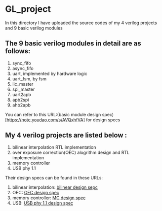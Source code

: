 # GL_project
In this directory I have uploaded the source codes of my 4 verilog projects and 9 basic verilog modules

## The 9 basic verilog modules in detail are as follows:
1. sync_fifo
2. async_fifo
3. uart, implemented by hardware logic
4. uart_fsm, by fsm
5. iic_master
6. spi_master
7. uart2apb
8. apb2spi
9. ahb2apb

You can refer to this URL:(basic module design spec)[https://note.youdao.com/s/AVQxhfVA] for design specs

## My 4 verilog projects are listed below :
1. bilinear interpolation RTL implementation
2. over exposure correction(OEC) alogrithm design and RTL implementation
3. memory controller
4. USB phy 1.1

Their design specs can be found in these URLs:
1. bilinear interpolation: [bilinear design sepc](https://note.youdao.com/s/MvEz70xx)
2. OEC: [OEC design spec](https://note.youdao.com/s/Lrv1Lf15)
3. memory controller: [MC design spec](https://note.youdao.com/s/DKaVCJKD)
4. USB: [USB phy 1.1 design spec](https://note.youdao.com/s/PqyKFSJi)
